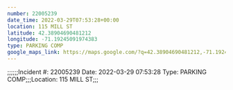 ```yaml
---
number: 22005239
date_time: 2022-03-29T07:53:28+00:00
location: 115 MILL ST
latitude: 42.38904690481212
longitude: -71.19245091974383
type: PARKING COMP
google_maps_link: https://maps.google.com/?q=42.38904690481212,-71.19245091974383
---
```


;;;;;;Incident #: 22005239  Date: 2022-03-29 07:53:28   Type: PARKING COMP;;;Location: 115 MILL ST;;;
